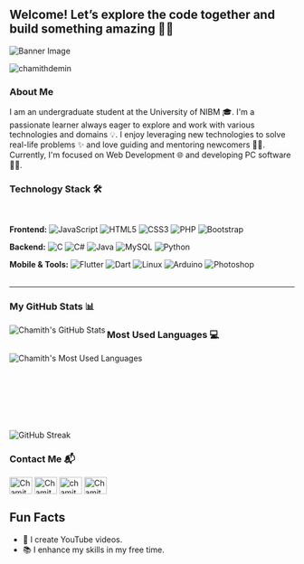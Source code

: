 ## Welcome! Let’s explore the code together and build something amazing 🚀✨

![Banner Image](https://i0.wp.com/boingboing.net/wp-content/uploads/2023/03/Python.jpeg?fit=1200%2C800&ssl=1)

<p align="left"> <img src="https://komarev.com/ghpvc/?username=chamithdemin&label=Profile%20views&color=0e75b6&style=flat" alt="chamithdemin" /> </p>

<h3>About Me</h3>
<p> I am an undergraduate student at the University of NIBM 🎓. I'm a passionate learner always eager to explore and work with various technologies and domains 💡. I enjoy leveraging new technologies to solve real-life problems ✨ and love guiding and mentoring newcomers 👨‍💻. Currently, I'm focused on Web Development 🌐 and developing PC software 👨‍💻.</p>

### Technology Stack 🛠️
<br>

**Frontend:**
![JavaScript](https://img.shields.io/badge/-JavaScript-F7DF1E?&logo=javascript&logoColor=black)
![HTML5](https://img.shields.io/badge/-HTML5-E34F26?&logo=html5&logoColor=white)
![CSS3](https://img.shields.io/badge/-CSS3-1572B6?&logo=css3)
![PHP](https://img.shields.io/badge/-PHP-787CB5?&logo=php)
![Bootstrap](https://img.shields.io/badge/-Bootstrap-563D7C?&logo=bootstrap)

**Backend:**
![C](https://img.shields.io/badge/-C-000?&logo=C)
![C#](https://img.shields.io/badge/-C%23-239120?&logo=csharp&logoColor=white)
![Java](https://img.shields.io/badge/-Java-007396?&logo=java)
![MySQL](https://img.shields.io/badge/-MySQL-4479A1?&logo=mysql&logoColor=white)
![Python](https://img.shields.io/badge/-Python-3776AB?&logo=python&logoColor=white)

**Mobile & Tools:**
![Flutter](https://img.shields.io/badge/-Flutter-02569B?&logo=flutter&logoColor=white)
![Dart](https://img.shields.io/badge/-Dart-0175C2?&logo=dart&logoColor=white)
![Linux](https://img.shields.io/badge/-Linux-FCC624?&logo=linux&logoColor=black)
![Arduino](https://img.shields.io/badge/-Arduino-00979D?&logo=arduino&logoColor=white)
![Photoshop](https://img.shields.io/badge/-Photoshop-31A8FF?&logo=adobe-photoshop&logoColor=white)
<br><br>
<hr>

### My GitHub Stats 📊

<p><img align="left" src="https://github-readme-stats.vercel.app/api?username=chamithdewmin&show_icons=true&hide_border=true&theme=dark" alt="Chamith's GitHub Stats" /></p>

### Most Used Languages 💻

<p><img align="left" src="https://github-readme-stats.vercel.app/api/top-langs/?username=chamithdewmin&layout=compact&theme=dark" alt="Chamith's Most Used Languages" /></p><br><br><br><br><br><br>
<br><br>
<img src="https://github-readme-streak-stats.herokuapp.com/?user=chamithdewmin&theme=dark" alt="GitHub Streak" />


### Contact Me 📬

<a href="https://linkedin.com/in/chamith-dewmin-623b52301" rel="nofollow"><img align="center" src="https://raw.githubusercontent.com/rahuldkjain/github-profile-readme-generator/master/src/images/icons/Social/linked-in-alt.svg" alt="Chamith Dewmin" height="30" width="40" style="max-width: 100%;"></a>
<a href="https://instagram.com/chamith_samarakon" rel="nofollow"><img align="center" src="https://raw.githubusercontent.com/rahuldkjain/github-profile-readme-generator/master/src/images/icons/Social/instagram.svg" alt="Chamith_Samarakon" height="30" width="40" style="max-width: 100%;"></a>
<a href="mailto:chamithsamarakon@gmail.com" rel="nofollow"><img align="center" src="https://img.shields.io/badge/-Gmail-D14836?&logo=gmail&logoColor=white" alt="chamithsamarakon@gmail.com" height="30" width="40" style="max-width: 100%;"></a>
<a href="https://discord.com/users/chamithdewmin12" rel="nofollow"><img align="center" src="https://img.shields.io/badge/-Discord-7289DA?&logo=discord&logoColor=white" alt="Chamith Dewmin on Discord" height="30" width="40" style="max-width: 100%;"></a>

<h2>Fun Facts</h2>
<ul>
  <li>🎥 I create YouTube videos.</li>
  <li>📚 I enhance my skills in my free time.</li>
</ul>
